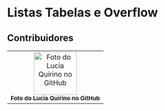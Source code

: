 # Listas Tabelas e Overflow


## Contribuidores<br>

<table>
  <tr>
    <td align="center">
      <a href="https://github.com/LuciaQuirino">
        <img src="https://avatars.githubusercontent.com/u/86172942?v=4" width="100px;" alt="Foto do Lucia Quirino no GitHub"/><br>
        <sub>
          <b>Foto do Lucia Quirino no GitHub</b>
        </sub>
      </a>
    </td>
  </tr>
</table>

